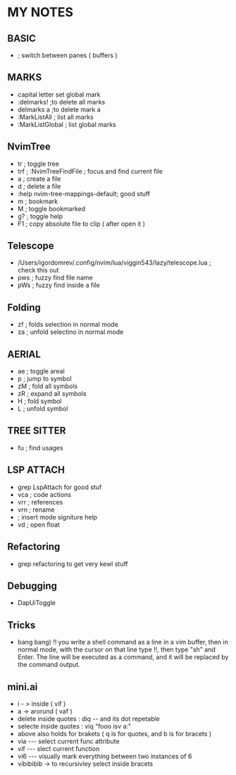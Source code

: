 # MY NOTES


## BASIC
- <C-w> ; switch between panes ( buffers )


## MARKS
- capital letter set global mark
- :delmarks! ;to delete all marks
- delmarks a ;to delete mark a
- :MarkListAll ; list all marks
- :MarkListGlobal ; list global marks


## NvimTree
- <leader>tr ; toggle tree
- <leader>trf ; :NvimTreeFindFile ; focus and find current file
- a ; create a file
- d ; delete a file
- :help nvim-tree-mappings-default; good stuff
- m ; bookmark
- M ; toggle bookmarked
- g? ; toggle help
- F1 ; copy absolute file to clip ( after open it )

## Telescope
- /Users/igordomrev/.config/nvim/lua/viggin543/lazy/telescope.lua ; check this out
- <leader>pws ; fuzzy find file name
- <leader>pWs ; fuzzy find inside a file


## Folding
- zf ; folds selection in normal mode
- za ; unfold selectino in normal mode


## AERIAL
- <leader>ae ; toggle areal
- p ; jump to symbol
- zM ; fold all symbols
- zR ; expand all symbols
- H ; fold symbol
- L ; unfold symbol


## TREE SITTER
- <leader>fu ; find usages

## LSP ATTACH

- grep LspAttach for good stuf
- <leader>vca ; code actions
- <leader>vrr ; references
- <leader>vrn ; rename
- <C-h> ; insert mode signiture help
- <leader>vd ; open float



## Refactoring
- grep refactoring to get very kewl stuff


## Debugging
- DapUiToggle



## Tricks
- bang bang) !! you write a shell command as a line in a vim buffer, then in normal mode, with the cursor on that line type !!, then type "sh" and Enter. The line will be executed as a command, and it will be replaced by the command output.



## mini.ai
-  i - > inside ( vif )
-  a -> arorund ( vaf )
- delete inside quotes :  diq  -- and its dot repetable
- selecte inside quotes : viq "fooo isv a:"
- above also holds for brakets ( q is for quotes, and b is for bracets )
- via --- select current func attribute
- vif --- slect current function
- vi6 --- visually mark everything between two instances of 6
- vibibibib -> to recursivley select inside bracets


